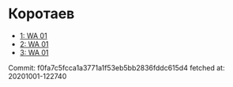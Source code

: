 # Коротаев
- [1: WA 01](1.md)
- [2: WA 01](2.md)
- [3: WA 01](3.md)

Commit: f0fa7c5fcca1a3771a1f53eb5bb2836fddc615d4
 fetched at: 20201001-122740

